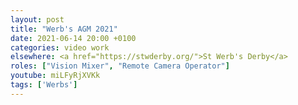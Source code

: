 ```yaml
---
layout: post
title: "Werb's AGM 2021"
date: 2021-06-14 20:00 +0100
categories: video work
elsewhere: <a href="https://stwderby.org/">St Werb's Derby</a>
roles: ["Vision Mixer", "Remote Camera Operator"]
youtube: miLFyRjXVKk
tags: ['Werbs']
---
```

